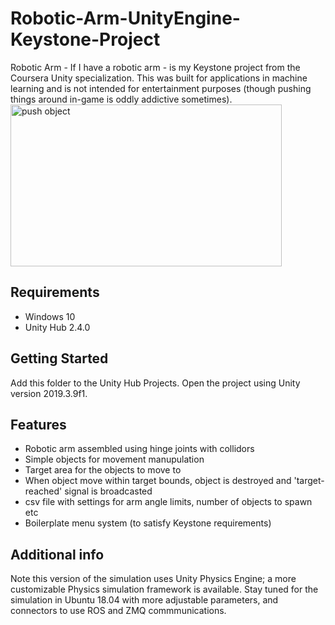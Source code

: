 # Robotic-Arm-UnityEngine-Keystone-Project
Robotic Arm - If I have a robotic arm - is my Keystone project from the Coursera Unity specialization. This was built for applications in machine learning and is not intended for entertainment purposes (though pushing things around in-game is oddly addictive sometimes).
<img 
src="https://github.com/Taireyune/multi-cam-pose/blob/master/images/push_object.gif" 
width="434" height="259" alt="push object">

## Requirements
- Windows 10
- Unity Hub 2.4.0

## Getting Started
Add this folder to the Unity Hub Projects. Open the project using Unity version 2019.3.9f1. 

## Features
- Robotic arm assembled using hinge joints with collidors
- Simple objects for movement manupulation
- Target area for the objects to move to
- When object move within target bounds, object is destroyed and 'target-reached' signal is broadcasted
- csv file with settings for arm angle limits, number of objects to spawn etc
- Boilerplate menu system (to satisfy Keystone requirements)

## Additional info
Note this version of the simulation uses Unity Physics Engine; a more customizable Physics simulation framework is available. Stay tuned for the simulation in Ubuntu 18.04 with more adjustable parameters, and connectors to use ROS and ZMQ commmunications.
